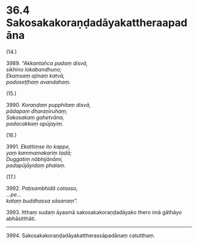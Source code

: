 

# 36.4 Sakosakakoraṇḍadāyakattheraapadāna



(14.)

3989\. _“Akkantañca padaṃ disvā,_  
_sikhino lokabandhuno;_  
_Ekaṃsaṃ ajinaṃ katvā,_  
_padaseṭṭhaṃ avandahaṃ._  


(15.)

3990\. _Koraṇḍaṃ pupphitaṃ disvā,_  
_pādapaṃ dharaṇīruhaṃ;_  
_Sakosakaṃ gahetvāna,_  
_padacakkaṃ apūjayiṃ._  


(16.)

3991\. _Ekattiṃse ito kappe,_  
_yaṃ kammamakariṃ tadā;_  
_Duggatiṃ nābhijānāmi,_  
_padapūjāyidaṃ phalaṃ._  


(17.)

3992\. _Paṭisambhidā catasso,_  
_…pe…_  
_kataṃ buddhassa sāsanaṃ”._  


3993\. Itthaṃ sudaṃ āyasmā sakosakakoraṇḍadāyako thero imā gāthāyo abhāsitthāti.

---

3994\. Sakosakakoraṇḍadāyakattherassāpadānaṃ catutthaṃ.





